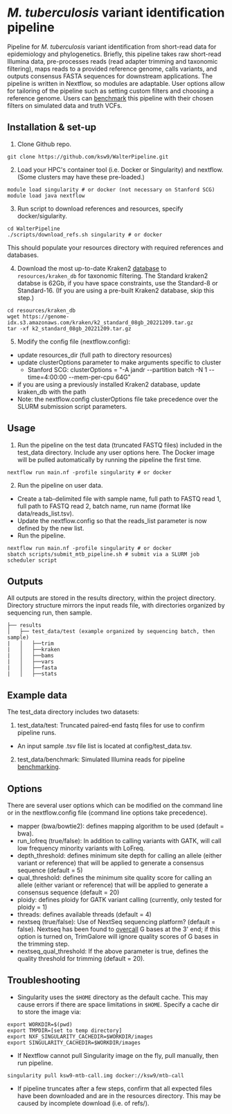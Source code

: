 # *M. tuberculosis* variant identification pipeline

Pipeline for *M. tuberculosis* variant identification from short-read data for epidemiology and phylogenetics. Briefly, this pipeline takes raw short-read Illumina data, pre-processes reads (read adapter trimming and taxonomic filtering), maps reads to a provided reference genome, calls variants, and outputs consensus FASTA sequences for downstream applications. The pipeline is written in Nextflow, so modules are adaptable. User options allow for tailoring of the pipeline such as setting custom filters and choosing a reference genome. Users can [benchmark](benchmark.md) this pipeline with their chosen filters on simulated data and truth VCFs. 

## Installation & set-up

1. Clone Github repo.
```
git clone https://github.com/ksw9/WalterPipeline.git
```

2. Load your HPC's container tool (i.e. Docker or Singularity) and nextflow. (Some clusters may have these pre-loaded.)
```
module load singularity # or docker (not necessary on Stanford SCG)
module load java nextflow 
```

3. Run script to download references and resources, specify docker/sigularity.
```
cd WalterPipeline 
./scripts/download_refs.sh singularity # or docker
```
This should populate your resources directory with required references and databases.

4. Download the most up-to-date Kraken2 [database](https://benlangmead.github.io/aws-indexes/k2) to `resources/kraken_db` for taxonomic filtering. The Standard kraken2 databse is 62Gb, if you have space constraints, use the Standard-8 or Standard-16. (If you are using a pre-built Kraken2 database, skip this step.)
```
cd resources/kraken_db
wget https://genome-idx.s3.amazonaws.com/kraken/k2_standard_08gb_20221209.tar.gz
tar -xf k2_standard_08gb_20221209.tar.gz
```

5. Modify the config file (nextflow.config):
  - update resources_dir (full path to directory resources)
  - update clusterOptions parameter to make arguments specific to cluster
    - Stanford SCG: clusterOptions = "-A jandr --partition batch -N 1 --time=4:00:00 --mem-per-cpu 64G"
  - if you are using a previously installed Kraken2 database, update kraken_db with the path
  - Note: the nextflow.config clusterOptions file take precedence over the SLURM submission script parameters.

## Usage
1. Run the pipeline on the test data (truncated FASTQ files) included in the test_data directory. Include any user options here. The Docker image will be pulled automatically by running the pipeline the first time.
```
nextflow run main.nf -profile singularity # or docker
```

2. Run the pipeline on user data. 
  - Create a tab-delimited file with sample name, full path to FASTQ read 1, full path to FASTQ read 2, batch name, run name (format like data/reads_list.tsv). 
  - Update the nextflow.config so that the reads_list parameter is now defined by the new list. 
  - Run the pipeline.
```
nextflow run main.nf -profile singularity # or docker
sbatch scripts/submit_mtb_pipeline.sh # submit via a SLURM job scheduler script
```

## Outputs

All outputs are stored in the results directory, within the project directory. Directory structure mirrors the input reads file, with directories organized by sequencing run, then sample.
```
├── results
│   ├── test_data/test (example organized by sequencing batch, then sample) 
|   │   ├──trim
|   │   ├──kraken
|   │   ├──bams
|   │   ├──vars
|   │   ├──fasta
|   │   ├──stats
```
## Example data

The test_data directory includes two datasets: 
1. test_data/test: Truncated paired-end fastq files for use to confirm pipeline runs.
- An input sample .tsv file list is located at config/test_data.tsv.
2. test_data/benchmark: Simulated Illumina reads for pipeline [benchmarking](benchmark.md).

## Options

There are several user options which can be modified on the command line or in the nextflow.config file (command line options take precedence).
- mapper (bwa/bowtie2): defines mapping algorithm to be used (default = bwa).
- run_lofreq (true/false): In addition to calling variants with GATK, will call low frequency minority variants with LoFreq.
- depth_threshold: defines minimum site depth for calling an allele (either variant or reference) that will be applied to generate a consensus sequence (default = 5)
- qual_threshold: defines the minimum site quality score for calling an allele (either variant or reference) that will be applied to generate a consensus sequence (default = 20)
- ploidy: defines ploidy for GATK variant calling (currently, only tested for ploidy = 1)
- threads: defines available threads (default = 4)
- nextseq (true/false): Use of NextSeq sequencing platform? (default = false). Nextseq has been found to [overcall](https://github.com/FelixKrueger/TrimGalore/blob/master/Docs/Trim_Galore_User_Guide.md) G bases at the 3' end; if this option is turned on, TrimGalore will ignore quality scores of G bases in the trimming step. 
- nextseq_qual_threshold: If the above parameter is true, defines the quality threshold for trimming (default = 20).

## Troubleshooting

- Singularity uses the `$HOME` directory as the default cache. This may cause errors if there are space limitations in `$HOME`. Specify a cache dir to store the image via: 
``` 
export WORKDIR=$(pwd)
export TMPDIR=[set to temp directory]
export NXF_SINGULARITY_CACHEDIR=$WORKDIR/images
export SINGULARITY_CACHEDIR=$WORKDIR/images

```
- If Nextflow cannot pull Singularity image on the fly, pull manually, then run pipeline. 

```singularity pull ksw9-mtb-call.img docker://ksw9/mtb-call ```
- If pipeline truncates after a few steps, confirm that all expected files have been downloaded and are in the resources directory. This may be caused by incomplete download (i.e. of refs/).

